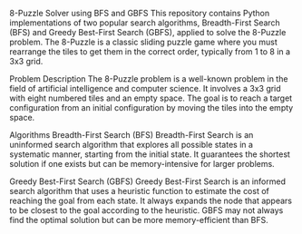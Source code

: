 8-Puzzle Solver using BFS and GBFS
This repository contains Python implementations of two popular search algorithms, Breadth-First Search (BFS) and Greedy Best-First Search (GBFS), applied to solve the 8-Puzzle problem. The 8-Puzzle is a classic sliding puzzle game where you must rearrange the tiles to get them in the correct order, typically from 1 to 8 in a 3x3 grid.

Problem Description
The 8-Puzzle problem is a well-known problem in the field of artificial intelligence and computer science. It involves a 3x3 grid with eight numbered tiles and an empty space. The goal is to reach a target configuration from an initial configuration by moving the tiles into the empty space.

Algorithms
Breadth-First Search (BFS)
Breadth-First Search is an uninformed search algorithm that explores all possible states in a systematic manner, starting from the initial state. It guarantees the shortest solution if one exists but can be memory-intensive for larger problems.

Greedy Best-First Search (GBFS)
Greedy Best-First Search is an informed search algorithm that uses a heuristic function to estimate the cost of reaching the goal from each state. It always expands the node that appears to be closest to the goal according to the heuristic. GBFS may not always find the optimal solution but can be more memory-efficient than BFS.
